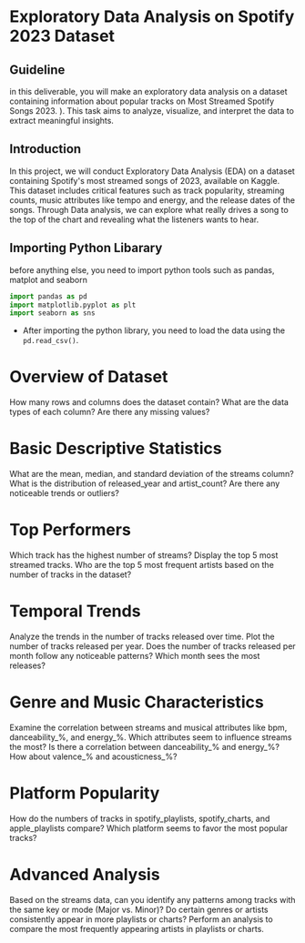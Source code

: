 # Exploratory Data Analysis on Spotify 2023 Dataset

## Guideline
in this deliverable, you will make an exploratory data analysis on a dataset containing information about popular tracks on Most Streamed Spotify Songs 2023. ). This task aims to analyze, visualize, and interpret the data to extract meaningful insights.

## Introduction
In this project, we will conduct Exploratory Data Analysis (EDA) on a dataset containing Spotify's most streamed songs of 2023, available on Kaggle. This dataset includes critical features such as track popularity, streaming counts, music attributes like tempo and energy, and the release dates of the songs. Through Data analysis, we can explore what really drives a song to the top of the chart and revealing what the listeners wants to hear. 

## Importing Python Libarary 
before anything else, you need to import python tools such as pandas, matplot and seaborn

```python
import pandas as pd
import matplotlib.pyplot as plt
import seaborn as sns
```

- After importing the python library, you need to load the data using the `pd.read_csv()`. 



# Overview of Dataset

How many rows and columns does the dataset contain?
What are the data types of each column? Are there any missing values?

# Basic Descriptive Statistics
What are the mean, median, and standard deviation of the streams column?
What is the distribution of released_year and artist_count? Are there any noticeable trends or outliers?

# Top Performers
Which track has the highest number of streams? Display the top 5 most streamed tracks.
Who are the top 5 most frequent artists based on the number of tracks in the dataset?

# Temporal Trends
Analyze the trends in the number of tracks released over time. Plot the number of tracks released per year.
Does the number of tracks released per month follow any noticeable patterns? Which month sees the most releases?

# Genre and Music Characteristics
Examine the correlation between streams and musical attributes like bpm, danceability_%, and energy_%. Which attributes seem to influence streams the most?
Is there a correlation between danceability_% and energy_%? How about valence_% and acousticness_%?

# Platform Popularity
 How do the numbers of tracks in spotify_playlists, spotify_charts, and apple_playlists compare? Which platform seems to favor the most popular tracks?
 
# Advanced Analysis
Based on the streams data, can you identify any patterns among tracks with the same key or mode (Major vs. Minor)?
Do certain genres or artists consistently appear in more playlists or charts? Perform an analysis to compare the most frequently appearing artists in playlists or charts.
